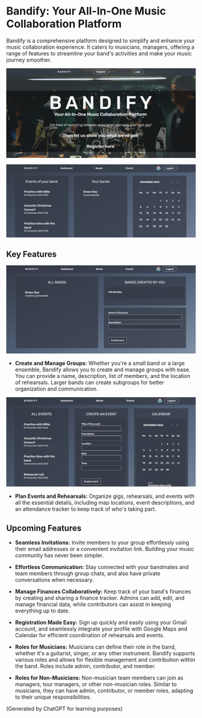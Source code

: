 # Bandify: Your All-In-One Music Collaboration Platform

Bandify is a comprehensive platform designed to simplify and enhance your music collaboration experience. It caters to musicians, managers, offering a range of features to streamline your band's activities and make your music journey smoother.

![Bandify website landing page](/public/images/landing_page.PNG 'Bandify landing page')

![Bandify dashboard page](/public/images/dashboard.PNG 'Bandify dashboard page')

## Key Features

![Bandify bands](/public/images/bandspage.PNG 'Bandify bands')

- **Create and Manage Groups:** Whether you're a small band or a large ensemble, Bandify allows you to create and manage groups with ease. You can provide a name, description, list of members, and the location of rehearsals. Larger bands can create subgroups for better organization and communication.

![Bandify event creation page](/public/images/eventspage.PNG 'Bandify event creation page')

- **Plan Events and Rehearsals:** Organize gigs, rehearsals, and events with all the essential details, including map locations, event descriptions, and an attendance tracker to keep track of who's taking part.

## Upcoming Features

- **Seamless Invitations:** Invite members to your group effortlessly using their email addresses or a convenient invitation link. Building your music community has never been simpler.

- **Effortless Communication:** Stay connected with your bandmates and team members through group chats, and also have private conversations when necessary.

- **Manage Finances Collaboratively:** Keep track of your band's finances by creating and sharing a finance tracker. Admins can add, edit, and manage financial data, while contributors can assist in keeping everything up to date.

<!-- - **Sync with Your Calendar:** Bandify offers a built-in calendar feature and the option to pair it with your Google or Apple Calendar, ensuring you never miss a beat in your schedule.

- **Never Miss a Thing:** Receive reminders about upcoming events and rehearsal room payments via push notifications and email. Stay on top of your band's schedule without any hassle. -->

- **Registration Made Easy:** Sign up quickly and easily using your Gmail account, and seamlessly integrate your profile with Google Maps and Calendar for efficient coordination of rehearsals and events.

- **Roles for Musicians:** Musicians can define their role in the band, whether it's a guitarist, singer, or any other instrument. Bandify supports various roles and allows for flexible management and contribution within the band. Roles include admin, contributor, and member.

- **Roles for Non-Musicians:** Non-musician team members can join as managers, tour managers, or other non-musician roles. Similar to musicians, they can have admin, contributor, or member roles, adapting to their unique responsibilities.

(Generated by ChatGPT for learning purposes)
